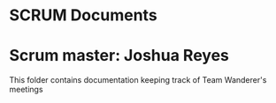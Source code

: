 # SCRUM Documents
# Scrum master: Joshua Reyes
This folder contains documentation keeping track of Team Wanderer's meetings

